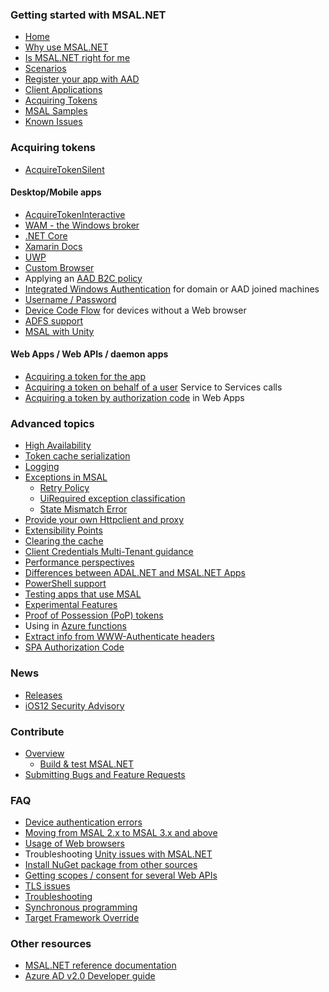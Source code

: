 ### Getting started with MSAL.NET
- [Home](https://github.com/AzureAD/microsoft-authentication-library-for-dotnet/wiki)
- [Why use MSAL.NET](MSAL.NET-supports-multiple-application-architectures-and-multiple-platforms)
- [Is MSAL.NET right for me](MSAL.NET-or-Microsoft.Identity.Web)
- [Scenarios](scenarios)
- [Register your app with AAD](Register-your-application-with-Azure-Active-Directory)
- [Client Applications](Client-Applications)
- [Acquiring Tokens](Acquiring-Tokens)
- [MSAL Samples](https://docs.microsoft.com/en-us/azure/active-directory/develop/sample-v2-code)
- [Known Issues](known%20issues)

### Acquiring tokens
- [AcquireTokenSilent](AcquireTokenSilentAsync-using-a-cached-token)

#### Desktop/Mobile apps
- [AcquireTokenInteractive](Acquiring-tokens-interactively)
- [WAM - the Windows broker](wam) 
- [.NET Core](System-Browser-on-.Net-Core)
- [Xamarin Docs](Xamarin-Docs)
- [UWP](UWP-specifics)
- [Custom Browser](CustomWebUi)
- Applying an [AAD B2C policy](AAD-B2C-specifics)
- [Integrated Windows Authentication](Integrated-Windows-Authentication) for domain or AAD joined machines
- [Username / Password](Username-Password-Authentication)
- [Device Code Flow](Device-Code-Flow) for devices without a Web browser
- [ADFS support](ADFS-support)
- [MSAL with Unity](Troubleshooting-Unity)

#### Web Apps / Web APIs / daemon apps
- [Acquiring a token for the app](Client-credential-flows)
- [Acquiring a token on behalf of a user](on-behalf-of) Service to Services calls
- [Acquiring a token by authorization code](Acquiring-tokens-with-authorization-codes-on-web-apps) in Web Apps

### Advanced topics
- [High Availability](High-availability)
- [Token cache serialization](token-cache-serialization)
- [Logging](logging)
- [Exceptions in MSAL](exceptions)
  - [Retry Policy](Retry-Policy)
  - [UiRequired exception classification](MsalUiRequiredException-classification)
  - [State Mismatch Error](StateMismatchError)
- [Provide your own Httpclient and proxy](httpclient)
- [Extensibility Points](Extensibility-Points)
- [Clearing the cache](clearing-token-cache)
- [Client Credentials Multi-Tenant guidance](Multi-tenant-client_credential-use)
- [Performance perspectives](https://github.com/AzureAD/microsoft-authentication-library-for-dotnet/wiki/Performance-testing)
- [Differences between ADAL.NET and MSAL.NET Apps](Adal-to-Msal)
- [PowerShell support](PowerShell-support)
- [Testing apps that use MSAL](Testing-an-app-using-MSAL)
- [Experimental Features](Experimental-Features)
- [Proof of Possession (PoP) tokens](Proof-Of-Possession-(PoP)-tokens)
- Using in [Azure functions](msal-net-in-azure-functions)
- [Extract info from WWW-Authenticate headers](WWW-Authenticate-parameters)
- [SPA Authorization Code](SPA-Authorization-Code)

### News
- [Releases](https://github.com/AzureAD/microsoft-authentication-library-for-dotnet/releases)
- [iOS12 Security Advisory](https://github.com/AzureAd/microsoft-authentication-library-for-dotnet/wiki/iOS12)

### Contribute
- [Overview](https://github.com/AzureAd/microsoft-authentication-library-for-dotnet/wiki/Contributing-overview)
  - [Build & test MSAL.NET](https://github.com/AzureAd/microsoft-authentication-library-for-dotnet/wiki/build-and-test)
- [Submitting Bugs and Feature Requests](Submitting-Bugs-and-Feature-Requests)

### FAQ
- [Device authentication errors](device-authentication-errors)
- [Moving from MSAL 2.x to MSAL 3.x and above](MSAL.NET-2.x-to-MSAL.NET-3.x)
- [Usage of Web browsers](MSAL.NET-uses-web-browser)
- Troubleshooting [Unity issues with MSAL.NET](./Troubleshooting-unity)
- [Install NuGet package from other sources](./Installing-a-nuget-package-from-a-source-other-than-NuGet.org)
- [Getting scopes / consent for several Web APIs](Acquiring-tokens-interactively#withextrascopetoconsent)
- [TLS issues](tls-issues)
- [Troubleshooting](troubleshooting)
- [Synchronous programming](https://github.com/AzureAD/microsoft-authentication-library-for-dotnet/wiki/Synchronous-Programming)
- [Target Framework Override](https://github.com/AzureAD/microsoft-authentication-library-for-dotnet/wiki/Override-the-target-framework)

### Other resources
- [MSAL.NET reference documentation](https://docs.microsoft.com/active-directory/adal/microsoft.identity.client)
- [Azure AD v2.0 Developer guide](https://aka.ms/aadv2)